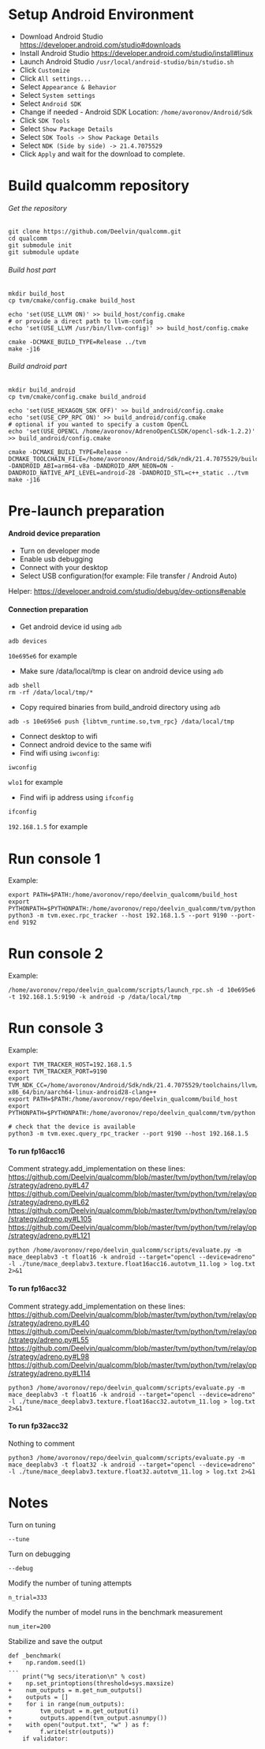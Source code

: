 # Setup Android Environment
- Download Android Studio https://developer.android.com/studio#downloads
- Install Android Studio https://developer.android.com/studio/install#linux
- Launch Android Studio `/usr/local/android-studio/bin/studio.sh`
- Click `Customize`
- Click `All settings...`
- Select `Appearance & Behavior`
- Select `System settings`
- Select `Android SDK`
- Change if needed - Android SDK Location: `/home/avoronov/Android/Sdk`
- Click `SDK Tools`
- Select `Show Package Details`
- Select `SDK Tools -> Show Package Details`
- Select `NDK (Side by side) -> 21.4.7075529`
- Click `Apply` and wait for the download to complete.


# Build qualcomm repository
###### Get the repository
```
git clone https://github.com/Deelvin/qualcomm.git
cd qualcomm
git submodule init
git submodule update
```


###### Build host part
```
mkdir build_host
cp tvm/cmake/config.cmake build_host

echo 'set(USE_LLVM ON)' >> build_host/config.cmake
# or provide a direct path to llvm-config
echo 'set(USE_LLVM /usr/bin/llvm-config)' >> build_host/config.cmake

cmake -DCMAKE_BUILD_TYPE=Release ../tvm
make -j16
```


###### Build android part
```
mkdir build_android
cp tvm/cmake/config.cmake build_android

echo 'set(USE_HEXAGON_SDK OFF)' >> build_android/config.cmake
echo 'set(USE_CPP_RPC ON)' >> build_android/config.cmake
# optional if you wanted to specify a custom OpenCL
echo 'set(USE_OPENCL /home/avoronov/AdrenoOpenCLSDK/opencl-sdk-1.2.2)' >> build_android/config.cmake

cmake -DCMAKE_BUILD_TYPE=Release -DCMAKE_TOOLCHAIN_FILE=/home/avoronov/Android/Sdk/ndk/21.4.7075529/build/cmake/android.toolchain.cmake -DANDROID_ABI=arm64-v8a -DANDROID_ARM_NEON=ON -DANDROID_NATIVE_API_LEVEL=android-28 -DANDROID_STL=c++_static ../tvm
make -j16
```

# Pre-launch preparation 
#### Android device preparation 
- Turn on developer mode
- Enable usb debugging
- Connect with your desktop
- Select USB configuration(for example: File transfer / Android Auto)

Helper: https://developer.android.com/studio/debug/dev-options#enable

#### Connection preparation
- Get android device id using `adb`
```
adb devices
```
`10e695e6` for example
- Make sure /data/local/tmp is clear on android device using `adb`
```
adb shell
rm -rf /data/local/tmp/*
```
- Copy required binaries from build_android directory using `adb`
```
adb -s 10e695e6 push {libtvm_runtime.so,tvm_rpc} /data/local/tmp
```
- Connect desktop to wifi
- Connect android device to the same wifi
- Find wifi using `iwconfig`:
```
iwconfig
```
`wlo1` for example
- Find wifi ip address using `ifconfig`
```
ifconfig
```
`192.168.1.5` for example


# Run console 1
Example:
```
export PATH=$PATH:/home/avoronov/repo/deelvin_qualcomm/build_host
export PYTHONPATH=$PYTHONPATH:/home/avoronov/repo/deelvin_qualcomm/tvm/python
python3 -m tvm.exec.rpc_tracker --host 192.168.1.5 --port 9190 --port-end 9192
```

# Run console 2
Example:
```
/home/avoronov/repo/deelvin_qualcomm/scripts/launch_rpc.sh -d 10e695e6 -t 192.168.1.5:9190 -k android -p /data/local/tmp
```

# Run console 3
Example:
```
export TVM_TRACKER_HOST=192.168.1.5
export TVM_TRACKER_PORT=9190
export TVM_NDK_CC=/home/avoronov/Android/Sdk/ndk/21.4.7075529/toolchains/llvm/prebuilt/linux-x86_64/bin/aarch64-linux-android28-clang++
export PATH=$PATH:/home/avoronov/repo/deelvin_qualcomm/build_host
export PYTHONPATH=$PYTHONPATH:/home/avoronov/repo/deelvin_qualcomm/tvm/python

# check that the device is available
python3 -m tvm.exec.query_rpc_tracker --port 9190 --host 192.168.1.5
```

#### To run fp16acc16
Comment strategy.add_implementation on these lines:
https://github.com/Deelvin/qualcomm/blob/master/tvm/python/tvm/relay/op/strategy/adreno.py#L47
https://github.com/Deelvin/qualcomm/blob/master/tvm/python/tvm/relay/op/strategy/adreno.py#L62
https://github.com/Deelvin/qualcomm/blob/master/tvm/python/tvm/relay/op/strategy/adreno.py#L105
https://github.com/Deelvin/qualcomm/blob/master/tvm/python/tvm/relay/op/strategy/adreno.py#L121
```
python /home/avoronov/repo/deelvin_qualcomm/scripts/evaluate.py -m mace_deeplabv3 -t float16 -k android --target="opencl --device=adreno"  -l ./tune/mace_deeplabv3.texture.float16acc16.autotvm_11.log > log.txt 2>&1
```
#### To run fp16acc32
Comment strategy.add_implementation on these lines:
https://github.com/Deelvin/qualcomm/blob/master/tvm/python/tvm/relay/op/strategy/adreno.py#L40
https://github.com/Deelvin/qualcomm/blob/master/tvm/python/tvm/relay/op/strategy/adreno.py#L55
https://github.com/Deelvin/qualcomm/blob/master/tvm/python/tvm/relay/op/strategy/adreno.py#L98
https://github.com/Deelvin/qualcomm/blob/master/tvm/python/tvm/relay/op/strategy/adreno.py#L114

```
python3 /home/avoronov/repo/deelvin_qualcomm/scripts/evaluate.py -m mace_deeplabv3 -t float16 -k android --target="opencl --device=adreno" -l ./tune/mace_deeplabv3.texture.float16acc32.autotvm_11.log > log.txt 2>&1
```
#### To run fp32acc32
Nothing to comment
```
python3 /home/avoronov/repo/deelvin_qualcomm/scripts/evaluate.py -m mace_deeplabv3 -t float32 -k android --target="opencl --device=adreno" -l ./tune/mace_deeplabv3.texture.float32.autotvm_11.log > log.txt 2>&1
```

# Notes
Turn on tuning
```
--tune
```
Turn on debugging
```
--debug
```
Modify the number of tuning attempts
```
n_trial=333
```
Modify the number of model runs in the benchmark measurement
```
num_iter=200
```
Stabilize and save the output 
```
def _benchmark(
+    np.random.seed(1)
...
    print("%g secs/iteration\n" % cost)
+    np.set_printoptions(threshold=sys.maxsize)
+    num_outputs = m.get_num_outputs()
+    outputs = []
+    for i in range(num_outputs):
+        tvm_output = m.get_output(i)
+        outputs.append(tvm_output.asnumpy())
+    with open("output.txt", "w" ) as f:
+        f.write(str(outputs))
    if validator:
```

